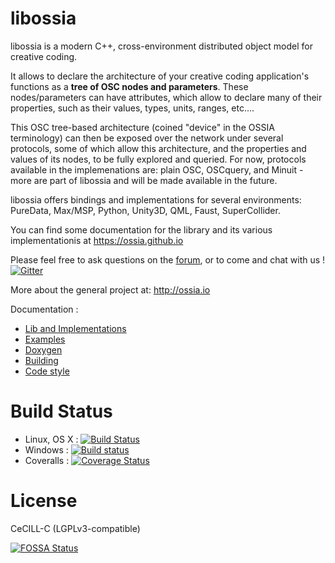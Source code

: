 libossia
===

libossia is a modern C++, cross-environment distributed object model for creative coding.

It allows to declare the architecture of your creative coding application's functions as a **tree of OSC nodes and parameters**. These nodes/parameters can have attributes, which allow to declare many of their properties, such as their values, types, units, ranges, etc....

This OSC tree-based architecture (coined "device" in the OSSIA terminology) can then be exposed over the network under several protocols, some of which allow this architecture, and the properties and values of its nodes, to be fully explored and queried. For now, protocols available in the implemenations are: plain OSC, OSCquery, and Minuit - more are part of libossia and will be made available in the future.

libossia offers bindings and implementations for several environments: PureData, Max/MSP, Python, Unity3D, QML, Faust, SuperCollider.

You can find some documentation for the library and its various implementationis at https://ossia.github.io

Please feel free to ask questions on the [forum](http://forum.ossia.io/c/libossia), or to come and chat with us ! [![Gitter](https://badges.gitter.im/OSSIA/libossia.svg)](https://gitter.im/OSSIA/libossia?utm_source=badge&utm_medium=badge&utm_campaign=pr-badge)

More about the general project at: http://ossia.io 

Documentation :
* [Lib and Implementations](https://ossia.github.io)
* [Examples](https://github.com/OSSIA/libossia/tree/master/Documentation/Examples)
* [Doxygen](http://ossia.github.io/libossia/html)
* [Building](https://github.com/OSSIA/libossia/wiki/Building)
* [Code style](https://github.com/OSSIA/libossia/wiki/Code-style-guide)

Build Status
============
* Linux, OS X : [![Build Status](https://travis-ci.org/OSSIA/libossia.svg)](https://travis-ci.org/OSSIA/libossia)
* Windows : [![Build status](https://ci.appveyor.com/api/projects/status/ut3o8p64lib3ie1w?svg=true)](https://ci.appveyor.com/project/JeanMichalCelerier/libossia)
* Coveralls : [![Coverage Status](https://coveralls.io/repos/github/OSSIA/libossia/badge.svg?branch=master)](https://coveralls.io/github/OSSIA/libossia?branch=master)

License
=======
CeCILL-C (LGPLv3-compatible)

[![FOSSA Status](https://app.fossa.io/api/projects/git%2Bhttps%3A%2F%2Fgithub.com%2FOSSIA%2Flibossia.svg?type=shield)](https://app.fossa.io/projects/git%2Bhttps%3A%2F%2Fgithub.com%2FOSSIA%2Flibossia?ref=badge_shield)
